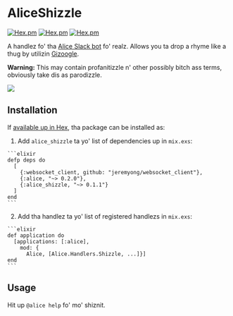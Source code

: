 # AliceShizzle

[![Hex.pm](https://img.shields.io/hexpm/l/alice_shizzle.svg)](https://hex.pm/packages/alice_shizzle)
[![Hex.pm](https://img.shields.io/hexpm/v/alice_shizzle.svg)](https://hex.pm/packages/alice_shizzle)
[![Hex.pm](https://img.shields.io/hexpm/dt/alice_shizzle.svg)](https://hex.pm/packages/alice_shizzle)

A handlez fo' tha [Alice Slack bot] fo' realz. Allows you ta drop a rhyme like
a thug by utilizin [Gizoogle](http://www.gizoogle.net/textilizer.php).

[Alice Slack bot]: https://github.com/alice-bot/alice

**Warning:** This may contain profanitizzle n' other possibly bitch ass terms,
obviously take dis as parodizzle.

![](http://i.imgur.com/NrZyeAb.png)

## Installation

If [available up in Hex](https://hex.pm/packages/alice_shizzle), tha package
can be installed as:

  1. Add `alice_shizzle` ta yo' list of dependencies up in `mix.exs`:

    ```elixir
    defp deps do
      [
        {:websocket_client, github: "jeremyong/websocket_client"},
        {:alice, "~> 0.2.0"},
        {:alice_shizzle, "~> 0.1.1"}
      ]
    end
    ```

  2. Add tha handlez ta yo' list of registered handlezs in `mix.exs`:

    ```elixir
    def application do
      [applications: [:alice],
        mod: {
          Alice, [Alice.Handlers.Shizzle, ...]}]
    end
    ```

## Usage

Hit up `@alice help` fo' mo' shiznit.
